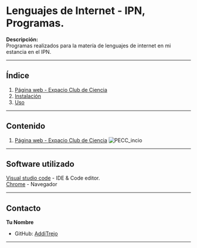 # Lenguajes de Internet - IPN, Programas.
**Descripción:**  
Programas realizados para la matería de lenguajes de internet en mi estancia en el IPN.

---

## Índice

1. [Página web - Expacio Club de Ciencia](https://github.com/Additrejo/IPN-Lenguajes_de_internet/tree/main/P%C3%A1gina%20Expacio%20club%20de%20ciencia)  
2. [Instalación](#instalación)
3. [Uso](#uso)  

---

## Contenido

1. [Página web - Expacio Club de Ciencia](https://github.com/Additrejo/IPN-Lenguajes_de_internet/tree/main/P%C3%A1gina%20Expacio%20club%20de%20ciencia)
   ![PECC_incio](https://github.com/user-attachments/assets/4cfe0d03-6857-4fb0-a3c1-bb5052989214)

---

## Software utilizado
[Visual studio code](https://code.visualstudio.com/) - IDE & Code editor.  
[Chrome](https://www.google.com/intl/es_es/chrome/) - Navegador


---

## Contacto

**Tu Nombre**  
- GitHub: [AddiTrejo](https://github.com/Additrejo)

---

